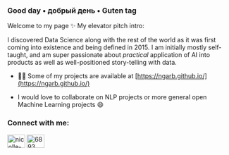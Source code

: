 ### Good day • добрый день • Guten tag 


Welcome to my page ✨ My elevator pitch intro:

I discovered Data Science along with the rest of the world as it was first coming into existence and being defined in 2015. I am initially mostly self-taught, and am super passionate about _practical_ application of AI into products as well as well-positioned story-telling with data. 

- 👨‍💻 Some of my projects are available at [https://ngarb.github.io/](https://ngarb.github.io/)

- I would love to collaborate on NLP projects or more general open Machine Learning projects 😄


<h3 align="left">Connect with me:</h3>
<p align="left">
<a href="https://linkedin.com/in/nicolle-garber" target="blank"><img align="center" src="https://raw.githubusercontent.com/rahuldkjain/github-profile-readme-generator/master/src/images/icons/Social/linked-in-alt.svg" alt="nicolle-garber" height="30" width="40" /></a>
<a href="https://discord.gg/6893" target="blank"><img align="center" src="https://raw.githubusercontent.com/rahuldkjain/github-profile-readme-generator/master/src/images/icons/Social/discord.svg" alt="6893" height="30" width="40" /></a>
</p>







<!--
**NGarb/NGarb** is a ✨ _special_ ✨ repository because its `README.md` (this file) appears on your GitHub profile.

Here are some ideas to get you started:

- 🔭 I’m currently working on ...
- 🌱 I’m currently learning ...
- 👯 I’m looking to collaborate on ...
- 🤔 I’m looking for help with ...
- 💬 Ask me about ...
- 📫 How to reach me: ...
- 😄 Pronouns: ...
- ⚡ Fun fact: ...
-->




